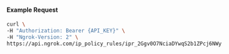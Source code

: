 
#### Example Request
```bash
curl \
-H "Authorization: Bearer {API_KEY}" \
-H "Ngrok-Version: 2" \
https://api.ngrok.com/ip_policy_rules/ipr_2Ggv0O7NciaDYwqS2b1ZPcj6NWy
